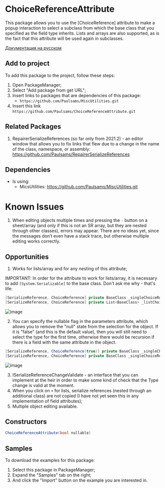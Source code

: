 # ChoiceReferenceAttribute
This package allows you to use the [ChoiceReference] attribute to make a popup interaction to select a subclass from which the base class that you specified as the field type inherits. Lists and arrays are also supported, as is the fact that this attribute will be used again in subclasses.

[Документация на русском](Documentation~/RU.md)

## Add to project
To add this package to the project, follow these steps:
1) Open PackageManager;
2) Select "Add package from get URL";
3) Insert links to packages that are dependencies of this package:
    + `https://github.com/Paulsams/MiscUtilities.git`
4) Insert this link `https://github.com/Paulsams/ChoiceReferenceAttribute.git`

## Related Packages
1) RepairerSerializeReferences (so far only from 2021.2) - an editor window that allows you to fix links that flew due to a change in the name of the class, namespace, or assembly: https://github.com/Paulsams/RepairerSerializeReferences

## Dependencies
- Is using:
    + MicsUtilities: https://github.com/Paulsams/MiscUtilities.git

# Known Issues
1) When editing objects multiple times and pressing the `-` button on a sheet/array (and only if this is not an SR array, but they are nested through other classes), errors may appear. There are no ideas yet, since the messages don’t even have a stack trace, but otherwise multiple editing works correctly.

## Opportunities
1) Works for lists/array and for any nesting of this attribute;

IMPORTANT: In order for the attribute to work for lists/array, it is necessary to add `[System.Serializable]` to the base class. Don't ask me why - that's life:

```cs
[SerializeReference, ChoiceReference] private BaseClass _singleChoiceReference;
[SerializeReference, ChoiceReference] private List<BaseClass> _listChoiceReferences;
```

![image](Documentation~/Single%20and%20Lists.gif)

2) You can specify the nullable flag in the parameters attribute, which allows you to remove the "null" state from the selection for the object. If it is "false" (and this is the default value), then you will still need to select the type for the first time, otherwise there would be recursion if there is a field with the same attribute in the object.

```cs
[SerializeReference, ChoiceReference(true)] private BaseClass _singleChoiceReferenceNullable;
[SerializeReference, ChoiceReference] private BaseClass _singleChoiceReferenceNotNullable;
```

![image](Documentation~/Nullable.gif)

3) ISerializeReferenceChangeValidate - an interface that you can implement at the heir in order to make some kind of check that the Type change is valid at the moment.
4) When you click on `+` for lists, serialize references (nested through an additional class) are not copied (I have not yet seen this in any implementation of field attributes);
5) Multiple object editing available.

## Constructors
```cs
ChoiceReferenceAttribute(bool nullable)
```

## Samples
To download the examples for this package:
1) Select this package in PackageManager;
2) Expand the "Samples" tab on the right;
3) And click the "Import" button on the example you are interested in.
